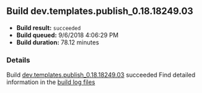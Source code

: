 ## Build dev.templates.publish_0.18.18249.03
- **Build result:** `succeeded`
- **Build queued:** 9/6/2018 4:06:29 PM
- **Build duration:** 78.12 minutes
### Details
Build [dev.templates.publish_0.18.18249.03](https://winappstudio.visualstudio.com/web/build.aspx?pcguid=a4ef43be-68ce-4195-a619-079b4d9834c2&builduri=vstfs%3a%2f%2f%2fBuild%2fBuild%2f26217) succeeded
Find detailed information in the [build log files](https://uwpctdiags.blob.core.windows.net/buildlogs/dev.templates.publish_0.18.18249.03_logs.zip)

